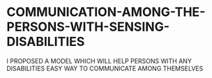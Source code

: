 # COMMUNICATION-AMONG-THE-PERSONS-WITH-SENSING-DISABILITIES
I PROPOSED A MODEL WHICH WILL HELP PERSONS WITH ANY DISABILITIES EASY WAY TO COMMUNICATE AMONG THEMSELVES
